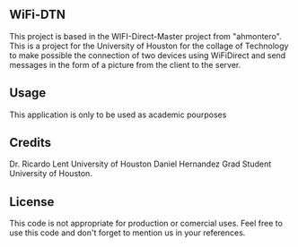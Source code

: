 ## WiFi-DTN

This project is based in the WIFI-Direct-Master project from "ahmontero". This is a project for the University of Houston for the collage of Technology to make possible the connection of two devices using WiFiDirect and send messages in the form of a picture from the client to the server.

## Usage

This application is only to be used as academic pourposes

## Credits

Dr. Ricardo Lent University of Houston
Daniel Hernandez Grad Student University of Houston.

## License

This code is not appropriate for production or comercial uses.
Feel free to use this code and don't forget to mention us in your references.
